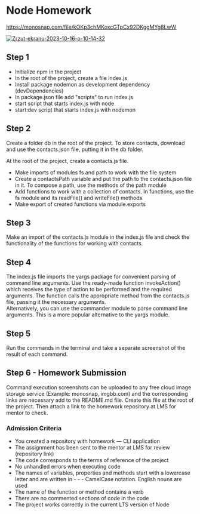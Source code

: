 # Node Homework

https://monosnap.com/file/kOKp3chMKoxcGTpCx92DKggMYg8LwW

<a href="https://ibb.co/ZG9xV2q"><img src="https://i.ibb.co/ZG9xV2q/Zrzut-ekranu-2023-10-16-o-10-14-32.png" alt="Zrzut-ekranu-2023-10-16-o-10-14-32" border="0" /></a>

## Step 1

<ul>
<li>Initialize npm in the project</li>
<li>In the root of the project, create a file index.js</li>
<li>Install package nodemon as development dependency (devDependencies)</li>
<li>In package.json file add "scripts" to run index.js</li>
<li>start script that starts index.js with node</li>
<li>start:dev script that starts index.js with nodemon</li>
</ul>

## Step 2

Create a folder db in the root of the project. To store contacts, download and use the contacts.json file, putting it in the db folder. <br>

At the root of the project, create a contacts.js file.

<ul>
<li>Make imports of modules fs and path to work with the file system</li>
<li>Create a contactsPath variable and put the path to the contacts.json file in it. To compose a path, use the methods of the path module</li>
<li>Add functions to work with a collection of contacts. In functions, use the fs module and its readFile() and writeFile() methods</li>
<li>Make export of created functions via module.exports</li>
</ul>

## Step 3

Make an import of the contacts.js module in the index.js file and check the functionality of the functions for working with contacts.

## Step 4

The index.js file imports the yargs package for convenient parsing of command line arguments. Use the ready-made function invokeAction() which receives the type of action to be performed and the required arguments. The function calls the appropriate method from the contacts.js file, passing it the necessary arguments. <br>
Alternatively, you can use the commander module to parse command line arguments. This is a more popular alternative to the yargs module.

## Step 5

Run the commands in the terminal and take a separate screenshot of the result of each command.

## Step 6 - Homework Submission

Command execution screenshots can be uploaded to any free cloud image storage service (Example: monosnap, imgbb.com) and the corresponding links are necessary add to the README.md file. Create this file at the root of the project. Then attach a link to the homework repository at LMS for mentor to check.

### Admission Criteria

<ul>
<li>You created a repository with homework — CLI application</li>
<li>The assignment has been sent to the mentor at LMS for review (repository link)</li>
<li>The code corresponds to the terms of reference of the project</li>
<li>No unhandled errors when executing code</li>
<li>The names of variables, properties and methods start with a lowercase letter and are written in - - - CamelCase notation. English nouns are used</li>
<li>The name of the function or method contains a verb</li>
<li>There are no commented sections of code in the code</li>
<li>The project works correctly in the current LTS version of Node</ul>
